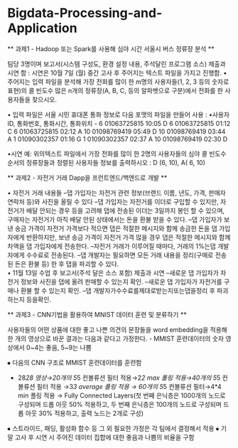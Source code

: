 # Bigdata-Processing-and-Application

** 과제1 - Hadoop 또는 Spark를 사용해 심야 시간 서울시 버스 정류장 분석 **

  팀당 3명이며 보고서(시스템 구성도, 환경 설정 내용, 주석달린 프로그램 소스) 제출과 시연 함 : 
 시연은 10월 7일 (월) 중간 고사 후 주어지는 텍스트 파일을 가지고  진행함.
• 주어지는 입력 파일을 분석해 가장 전화를 많이 한 m명의 사용자들(1, 2, 3 등의 숫자로 표현)의 콜 빈도수 많은 
n개의 정류장(A, B, C, 등의 알파벳으로 구분)에서 전화를 한 사용자들을 찾으시오.

• 입력 파일은 서울 시민 휴대폰 통화 정보로 다음 포맷의 파일을 만들어 사용 :
•사용자ID,    통화번호,     통화시간,   통화위치 -
6 01063725815 10:05 D
6 01063725815 01:12 C
6 01063725815 02:12 A
10 01098769419 05:49 D
10 01098769419 03:44 A
1 01090302357 01:16 G
1 01090302357 02:37 A
10 01098769419 02:30 D

•시연 예: 위의텍스트 파일에서 가장 전화를 많이 한 2명의 사용자들의 심야 콜 빈도수 순서의 정류장들과 정렬된 사용자들 정보를 출력하시오 :
D (6, 10), A( 6, 10)


** 과제2 - 자전거 거래 Dapp을 프런트엔드/백엔드로 개발 **

• 자전거 거래 내용들 –댑 가입자는 자전거 관련 정보(브랜드 이름, 년도, 가격, 판매자 연락처 등)와 사진을 올릴 수 있다 
  –댑 가입자는 자전거를 이더로 구입할 수 있지만, 자전거가 배달 안되는 경우 등을 고려해 댑에 전송된 이더는 3일까지 봉인 할 수 있으며, 
  구매자는 자전거가 아직 배달 안된 상태에서는 돈을 환불 받을 수 있다. 
  –댑 가입자가 보낸 송금 가격이 자전거 가격보다 적으면 댑은 적절한 메시지와 함께 송금한 돈을 댑 가입자에게 반환하지만, 
  보낸 송금 가격이 자전거 가격 많을 경우 댑은 적절한 메시지와 함께 차액을 댑 가입자에게 전송한다.
  –자전거 거래가 이루어질 때마다, 거래의 1%는댑 개발자에게 수수료로 전송된다. 
  –댑 개발자는 필요하면 모든 거래 내용을 정리(구매로 전송된 돈은 환불 등) 한 후 댑을 파괴할 수 있다.   
• 11월 13일 수업 후 보고서(주석 달은 소스 포함) 제출과 시연 
  –새로운 댑 가입자가 자전거 정보와 사진을 댑에 올려 판매할 수 있는지 확인. 
  –새로운 댑 가입자가 자전거를 구매나 환불 할 수 있는지 확인. 
  –댑 개발자가수수료를제대로받는지또는댑을정리 후 파괴하는지 등을확인.
  
** 과제3 - CNN기법을 활용하여 MNIST 데이터 훈련 및 분류하기 **

사용자들의 어떤 상품에 대한 좋고 나쁜 의견의 문장들을 word embedding을 적용해 한 개의 영상으로 바꾼 결과는 다음과 같다고 가정한다.
     - MMIST 훈련데이터의 숫자 영상에서 0~4는 좋음, 5~9는 나쁨

⦁ 다음의 CNN 구조로 MMIST 훈련데이터를 훈련함
   - 28*28 영상→20개의 5*5 컨볼류션 필터 적용→2*2 max 폴링 적용→40개의 5*5 컨볼류션 필터 적용 →3*3 average 폴링 적용 
   → 60개의 5*5 컨볼류션 필터→4*4 min 폴링 적용 → Fully Connected Layers(첫 번째 은닉층은 1000개의 노드로 구성되며 
   드롭 아웃 50% 적용하고, 두 번째 은닉층은 100개의 노드로 구성되며  드롭 아웃 30% 적용하고, 출력 노드는 2개로 구성)

⦁ 스트라이드, 패딩, 활성화 함수 등 그 외 필요한 가정은 각 팀에서 결정해서 적용
⦁ 기말 고사 후 시연 시 주어진 데이터 집합에 대한 좋음과 나쁨의 비율을 구함

